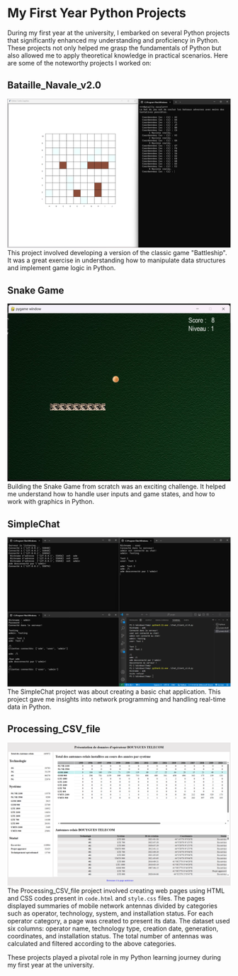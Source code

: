 # My First Year Python Projects

During my first year at the university, I embarked on several Python projects that significantly enhanced my understanding and proficiency in Python. These projects not only helped me grasp the fundamentals of Python but also allowed me to apply theoretical knowledge in practical scenarios. Here are some of the noteworthy projects I worked on:

## Bataille_Navale_v2.0
![Bataille_Navale_v2.0](/Bataille_Navale_v2.0/Bataille_Navale_v2.0.png)
This project involved developing a version of the classic game "Battleship". It was a great exercise in understanding how to manipulate data structures and implement game logic in Python.

## Snake Game
![Snake Game](/Snake/snake_v2.png)
Building the Snake Game from scratch was an exciting challenge. It helped me understand how to handle user inputs and game states, and how to work with graphics in Python.

## SimpleChat
![SimpleChat](/SimpleChat/SimpleChat.png)
The SimpleChat project was about creating a basic chat application. This project gave me insights into network programming and handling real-time data in Python.

## Processing_CSV_file
![Processing_CSV_file](/Processing_CSV_File/Processing_CSV_File.png)
The Processing_CSV_file project involved creating web pages using HTML and CSS codes present in `code.html` and `style.css` files. The pages displayed summaries of mobile network antennas divided by categories such as operator, technology, system, and installation status. For each operator category, a page was created to present its data. The dataset used six columns: operator name, technology type, creation date, generation, coordinates, and installation status. The total number of antennas was calculated and filtered according to the above categories.

These projects played a pivotal role in my Python learning journey during my first year at the university.
